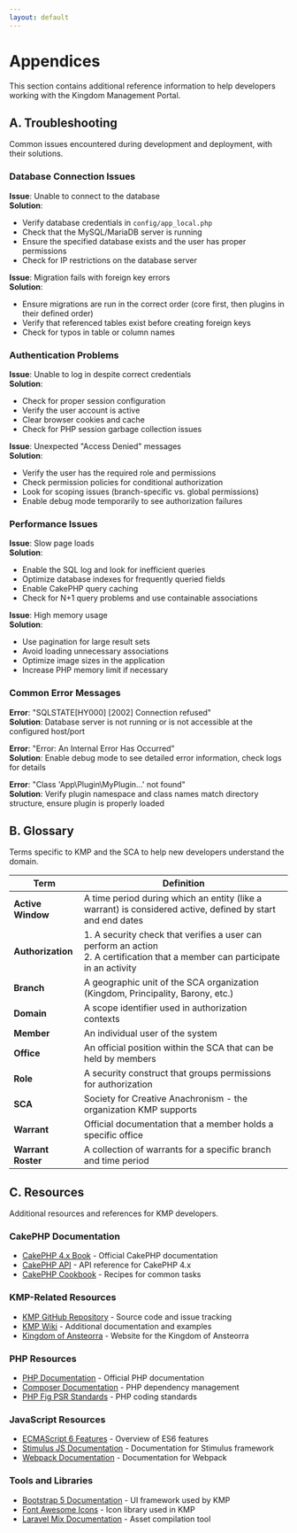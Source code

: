 ```yaml
---
layout: default
---
```

# Appendices

This section contains additional reference information to help developers working with the Kingdom Management Portal.

## A. Troubleshooting

Common issues encountered during development and deployment, with their solutions.

### Database Connection Issues

**Issue**: Unable to connect to the database  
**Solution**: 
- Verify database credentials in `config/app_local.php`
- Check that the MySQL/MariaDB server is running
- Ensure the specified database exists and the user has proper permissions
- Check for IP restrictions on the database server

**Issue**: Migration fails with foreign key errors  
**Solution**:
- Ensure migrations are run in the correct order (core first, then plugins in their defined order)
- Verify that referenced tables exist before creating foreign keys
- Check for typos in table or column names

### Authentication Problems

**Issue**: Unable to log in despite correct credentials  
**Solution**:
- Check for proper session configuration
- Verify the user account is active
- Clear browser cookies and cache
- Check for PHP session garbage collection issues

**Issue**: Unexpected "Access Denied" messages  
**Solution**:
- Verify the user has the required role and permissions
- Check permission policies for conditional authorization
- Look for scoping issues (branch-specific vs. global permissions)
- Enable debug mode temporarily to see authorization failures

### Performance Issues

**Issue**: Slow page loads  
**Solution**:
- Enable the SQL log and look for inefficient queries
- Optimize database indexes for frequently queried fields
- Enable CakePHP query caching
- Check for N+1 query problems and use containable associations

**Issue**: High memory usage  
**Solution**:
- Use pagination for large result sets
- Avoid loading unnecessary associations
- Optimize image sizes in the application
- Increase PHP memory limit if necessary

### Common Error Messages

**Error**: "SQLSTATE[HY000] [2002] Connection refused"  
**Solution**: Database server is not running or is not accessible at the configured host/port

**Error**: "Error: An Internal Error Has Occurred"  
**Solution**: Enable debug mode to see detailed error information, check logs for details

**Error**: "Class 'App\Plugin\MyPlugin\...' not found"  
**Solution**: Verify plugin namespace and class names match directory structure, ensure plugin is properly loaded

## B. Glossary

Terms specific to KMP and the SCA to help new developers understand the domain.

| Term | Definition |
|------|------------|
| **Active Window** | A time period during which an entity (like a warrant) is considered active, defined by start and end dates |
| **Authorization** | 1. A security check that verifies a user can perform an action<br>2. A certification that a member can participate in an activity |
| **Branch** | A geographic unit of the SCA organization (Kingdom, Principality, Barony, etc.) |
| **Domain** | A scope identifier used in authorization contexts |
| **Member** | An individual user of the system |
| **Office** | An official position within the SCA that can be held by members |
| **Role** | A security construct that groups permissions for authorization |
| **SCA** | Society for Creative Anachronism - the organization KMP supports |
| **Warrant** | Official documentation that a member holds a specific office |
| **Warrant Roster** | A collection of warrants for a specific branch and time period |

## C. Resources

Additional resources and references for KMP developers.

### CakePHP Documentation

- [CakePHP 4.x Book](https://book.cakephp.org/4/en/index.html) - Official CakePHP documentation
- [CakePHP API](https://api.cakephp.org/4.x/) - API reference for CakePHP 4.x
- [CakePHP Cookbook](https://book.cakephp.org/4/en/index.html) - Recipes for common tasks

### KMP-Related Resources

- [KMP GitHub Repository](https://github.com/Ansteorra/KMP) - Source code and issue tracking
- [KMP Wiki](https://github.com/Ansteorra/KMP/wiki) - Additional documentation and examples
- [Kingdom of Ansteorra](https://ansteorra.org/) - Website for the Kingdom of Ansteorra

### PHP Resources

- [PHP Documentation](https://www.php.net/docs.php) - Official PHP documentation
- [Composer Documentation](https://getcomposer.org/doc/) - PHP dependency management
- [PHP Fig PSR Standards](https://www.php-fig.org/psr/) - PHP coding standards

### JavaScript Resources

- [ECMAScript 6 Features](https://github.com/lukehoban/es6features) - Overview of ES6 features
- [Stimulus JS Documentation](https://stimulus.hotwired.dev/) - Documentation for Stimulus framework
- [Webpack Documentation](https://webpack.js.org/) - Documentation for Webpack

### Tools and Libraries

- [Bootstrap 5 Documentation](https://getbootstrap.com/docs/5.0/) - UI framework used by KMP
- [Font Awesome Icons](https://fontawesome.com/icons) - Icon library used in KMP
- [Laravel Mix Documentation](https://laravel-mix.com/) - Asset compilation tool
